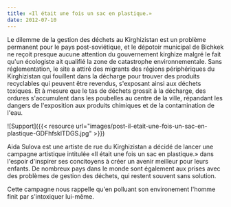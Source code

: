 ```yaml
---
title: «Il était une fois un sac en plastique.»
date: 2012-07-10
--- 
```

Le dilemme de la gestion des déchets au Kirghizistan est un problème permanent pour le pays post-soviétique, et le dépotoir municipal de Bichkek ne reçoit presque aucune attention du gouvernement kirghize malgré le fait qu'un écologiste ait qualifié la zone de catastrophe environnementale. Sans réglementation, le site a attiré des migrants des régions périphériques du Kirghizistan qui fouillent dans la décharge pour trouver des produits recyclables qui peuvent être revendus, s'exposant ainsi aux déchets toxiques. Et à mesure que le tas de déchets grossit à la décharge, des ordures s'accumulent dans les poubelles au centre de la ville, répandant les dangers de l'exposition aux produits chimiques et de la contamination de l'eau.

![Support]({{< resource url="images/post-il-etait-une-fois-un-sac-en-plastique-GDFhfsklTDGS.jpg" >}})

Aida Sulova est une artiste de rue du Kirghizistan a décidé de lancer une campagne artistique intitulée «Il était une fois un sac en plastique.» dans l'espoir d'inspirer ses concitoyens à créer un avenir meilleur pour leurs enfants. De nombreux pays dans le monde sont également aux prises avec des problèmes de gestion des déchets, qui restent souvent sans solution.

Cette campagne nous rappelle qu'en polluant son environement l'homme finit par s'intoxiquer lui-même.